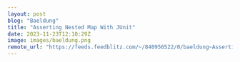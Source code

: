 ```yaml
---
layout: post
blog: "Baeldung"
title: "Asserting Nested Map With JUnit"
date: 2023-11-23T12:10:29Z
image: images/baeldung.png
remote_url: "https://feeds.feedblitz.com/~/840956522/0/baeldung~Asserting-Nested-Map-With-JUnit"
---
```

